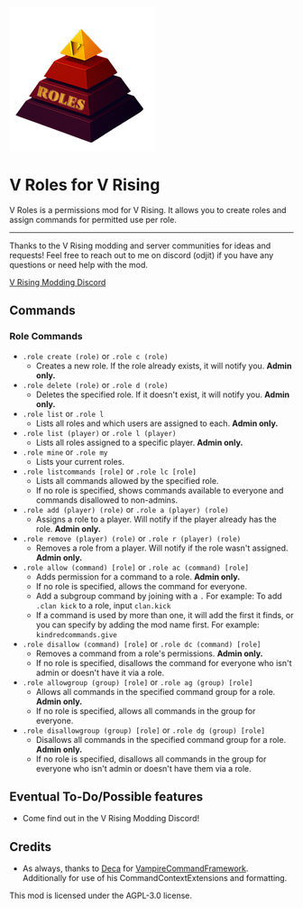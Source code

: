 ![](logo.png)
# V Roles for V Rising
V Roles is a permissions mod for V Rising. It allows you to create roles and assign commands for permitted use per role.

---

Thanks to the V Rising modding and server communities for ideas and requests!
Feel free to reach out to me on discord (odjit) if you have any questions or need help with the mod.

[V Rising Modding Discord](https://vrisingmods.com/discord)

## Commands

### Role Commands
- `.role create (role)` or `.role c (role)`
  - Creates a new role. If the role already exists, it will notify you. **Admin only.**
- `.role delete (role)` or `.role d (role)`
  - Deletes the specified role. If it doesn't exist, it will notify you. **Admin only.**
- `.role list` or `.role l`
  - Lists all roles and which users are assigned to each. **Admin only.**
- `.role list (player)` or `.role l (player)`
  - Lists all roles assigned to a specific player. **Admin only.**
- `.role mine` or `.role my`
  - Lists your current roles.
- `.role listcommands [role]` or `.role lc [role]`
  - Lists all commands allowed by the specified role.
  - If no role is specified, shows commands available to everyone and commands disallowed to non-admins.
- `.role add (player) (role)` or `.role a (player) (role)`
  - Assigns a role to a player. Will notify if the player already has the role. **Admin only.**
- `.role remove (player) (role)` or `.role r (player) (role)`
  - Removes a role from a player. Will notify if the role wasn't assigned. **Admin only.**
- `.role allow (command) [role]` or `.role ac (command) [role]`
  - Adds permission for a command to a role. **Admin only.**
  - If no role is specified, allows the command for everyone.
  - Add a subgroup command by joining with a `.` For example: To add `.clan kick` to a role, input `clan.kick`
  - If a command is used by more than one, it will add the first it finds, or you can specify by adding the mod name first. For example: `kindredcommands.give`
- `.role disallow (command) [role]` or `.role dc (command) [role]`
  - Removes a command from a role's permissions. **Admin only.**
  - If no role is specified, disallows the command for everyone who isn't admin or doesn't have it via a role.
- `.role allowgroup (group) [role]` or `.role ag (group) [role]`
  - Allows all commands in the specified command group for a role. **Admin only.**
  - If no role is specified, allows all commands in the group for everyone.
- `.role disallowgroup (group) [role]` or `.role dg (group) [role]`
  - Disallows all commands in the specified command group for a role. **Admin only.**
  - If no role is specified, disallows all commands in the group for everyone who isn't admin or doesn't have them via a role.
	
## Eventual To-Do/Possible features
- Come find out in the V Rising Modding Discord!

## Credits
- As always, thanks to [Deca](https://github.com/decaprime/) for [VampireCommandFramework](https://github.com/decaprime/VampireCommandFramework). Additionally for use of his CommandContextExtensions and formatting.

This mod is licensed under the AGPL-3.0 license.